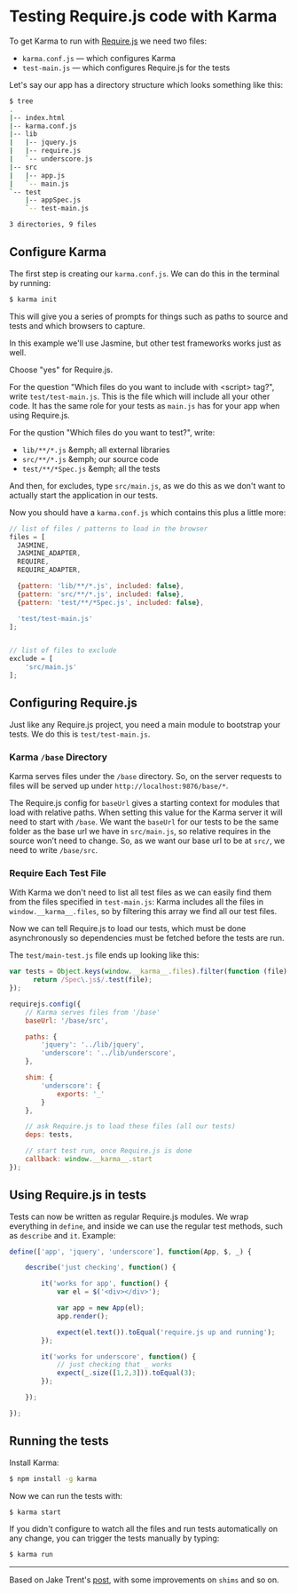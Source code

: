 Testing Require.js code with Karma
==================================

To get Karma to run with [Require.js] we need two files:

* `karma.conf.js` &mdash; which configures Karma
* `test-main.js` &mdash; which configures Require.js for the tests

Let's say our app has a directory structure which looks something like
this:

```bash
$ tree
.
|-- index.html
|-- karma.conf.js
|-- lib
|   |-- jquery.js
|   |-- require.js
|   `-- underscore.js
|-- src
|   |-- app.js
|   `-- main.js
`-- test
    |-- appSpec.js
    `-- test-main.js

3 directories, 9 files
```

## Configure Karma

The first step is creating our `karma.conf.js`. We can do this in the
terminal by running:

```bash
$ karma init
```

This will give you a series of prompts for things such as paths to
source and tests and which browsers to capture.

In this example we'll use Jasmine, but other test frameworks works just
as well.

Choose "yes" for Require.js.

For the question "Which files do you want to include with &lt;script&gt;
tag?", write `test/test-main.js`. This is the file which will include
all your other code. It has the same role for your tests as `main.js`
has for your app when using Require.js.

For the qustion "Which files do you want to test?", write:

* `lib/**/*.js` &emph; all external libraries
* `src/**/*.js` &emph; our source code
* `test/**/*Spec.js` &emph; all the tests

And then, for excludes, type `src/main.js`, as we do this as we don't
want to actually start the application in our tests.

Now you should have a `karma.conf.js` which contains this plus a little
more:

```javascript
// list of files / patterns to load in the browser
files = [
  JASMINE,
  JASMINE_ADAPTER,
  REQUIRE,
  REQUIRE_ADAPTER,

  {pattern: 'lib/**/*.js', included: false},
  {pattern: 'src/**/*.js', included: false},
  {pattern: 'test/**/*Spec.js', included: false},

  'test/test-main.js'
];


// list of files to exclude
exclude = [
    'src/main.js'
];
```

## Configuring Require.js

Just like any Require.js project, you need a main module to bootstrap
your tests. We do this is `test/test-main.js`.

### Karma `/base` Directory

Karma serves files under the `/base` directory. So, on the server
requests to files will be served up under
`http://localhost:9876/base/*`.

The Require.js config for `baseUrl` gives a starting context for modules
that load with relative paths. When setting this value for the Karma
server it will need to start with `/base`. We want the `baseUrl` for our
tests to be the same folder as the base url we have in `src/main.js`, so
relative requires in the source won’t need to change. So, as we want our
base url to be at `src/`, we need to write `/base/src`.

### Require Each Test File

With Karma we don't need to list all test files as we can easily find
them from the files specified in `test-main.js`: Karma includes all the
files in `window.__karma__.files`, so by filtering this array we find
all our test files.

Now we can tell Require.js to load our tests, which must be done
asynchronously so dependencies must be fetched before the tests are run.

The `test/main-test.js` file ends up looking like this:

```javascript
var tests = Object.keys(window.__karma__.files).filter(function (file) {
      return /Spec\.js$/.test(file);
});

requirejs.config({
    // Karma serves files from '/base'
    baseUrl: '/base/src',

    paths: {
        'jquery': '../lib/jquery',
        'underscore': '../lib/underscore',
    },

    shim: {
        'underscore': {
            exports: '_'
        }
    },

    // ask Require.js to load these files (all our tests)
    deps: tests,

    // start test run, once Require.js is done
    callback: window.__karma__.start
});
```

## Using Require.js in tests

Tests can now be written as regular Require.js modules. We wrap
everything in `define`, and inside we can use the regular test methods,
such as `describe` and `it`. Example:

```javascript
define(['app', 'jquery', 'underscore'], function(App, $, _) {

    describe('just checking', function() {

        it('works for app', function() {
            var el = $('<div></div>');

            var app = new App(el);
            app.render();

            expect(el.text()).toEqual('require.js up and running');
        });

        it('works for underscore', function() {
            // just checking that _ works
            expect(_.size([1,2,3])).toEqual(3);
        });

    });

});
```

## Running the tests

Install Karma:

```bash
$ npm install -g karma
```

Now we can run the tests with:

```bash
$ karma start
```

If you didn't configure to watch all the files and run tests
automatically on any change, you can trigger the tests manually by
typing:

```bash
$ karma run
```

---

Based on Jake Trent's [post], with some improvements on `shims` and so
on.

[Require.js]: http://requirejs.org/
[post]: http://jaketrent.com/post/test-requirejs-testacular/
